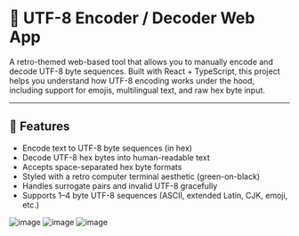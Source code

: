 # 🧠 UTF-8 Encoder / Decoder Web App

A retro-themed web-based tool that allows you to manually encode and decode UTF-8 byte sequences. Built with React + TypeScript, this project helps you understand how UTF-8 encoding works under the hood, including support for emojis, multilingual text, and raw hex byte input.



---

## 🔧 Features

- Encode text to UTF-8 byte sequences (in hex)
- Decode UTF-8 hex bytes into human-readable text
- Accepts space-separated hex byte formats
- Styled with a retro computer terminal aesthetic (green-on-black)
- Handles surrogate pairs and invalid UTF-8 gracefully
- Supports 1–4 byte UTF-8 sequences (ASCII, extended Latin, CJK, emoji, etc.)

![image](https://github.com/user-attachments/assets/c941dfc6-a3db-40db-b18d-710f7da3d153)
![image](https://github.com/user-attachments/assets/8540f576-642f-4d95-b3d3-022c3a171167)
![image](https://github.com/user-attachments/assets/bdb09a35-a428-4335-83ea-98bfc0c4d274)


